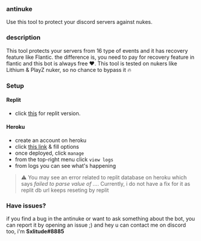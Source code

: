 ### antinuke
Use this tool to protect your discord servers against nukes.

### description
This tool protects your servers from 16 type of events and it has recovery feature like Flantic. the difference is, you need to pay for recovery feature in flantic and this bot is always free ❤️. This tool is tested on nukers like Lithium & PlayZ nuker, so no chance to bypass it 🔥

### Setup
#### Replit
- click [this](https://github.com/Sxlitude/antinuke/tree/main) for replit version.
#### Heroku
- create an account on heroku
- click [this link](https://dashboard.heroku.com/new?template=https://github.com/Sxlitude/antinuke/tree/heroku) & fill options
- once deployed, click `manage`
- from the top-right menu click `view logs`
- from logs you can see what's happening
> ⚠️ You may see an error related to replit database on heroku which says *failed to parse value of ...*. Currently, i do not have a fix for it as replit db url keeps reseting by replit

### Have issues?
if you find a bug in the antinuke or want to ask something about the bot, you can report it by opening an issue ;)
and hey u can contact me on discord too, i'm **Sxlitude#8885**
